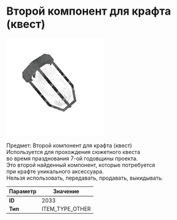 # Второй компонент для крафта (квест)

![Item Image](../img/2033.webp?raw=true)

Предмет: Второй компонент для крафта (квест)<br>Используется для прохождения сюжетного квеста <br>во время празднования 7-ой годовщины проекта.<br>Это второй найденный компонент, которые потребуется<br>при крафте уникального аксессуара.<br>Нельзя использовать, передавать, продавать, выкидывать.


| Параметр | Значение |
|----------|----------|
| **ID** | 2033 |
| **Тип** | ITEM_TYPE_OTHER |

